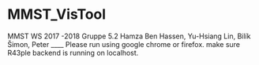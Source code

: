 # MMST_VisTool
MMST WS 2017 -2018 
Gruppe 5.2 
Hamza Ben Hassen,
Yu-Hsiang Lin,
Bilík Šimon,
Peter ____
Please run using google chrome or firefox.
make sure R43ple backend is running on localhost.
